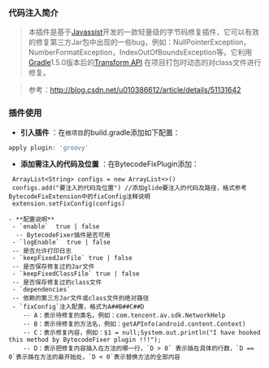 ### 代码注入简介
> 本插件是基于[Javassist](http://jboss-javassist.github.io/javassist/)开发的一款轻量级的字节码修复插件，它可以有效的修复第三方Jar包中出现的一些bug，例如：NullPointerException，NumberFormatException，IndexOutOfBoundsException等。它利用[Gradle](http://tools.android.com/tech-docs/new-build-system/transform-api)1.5.0版本后的[Transform API](http://google.github.io/android-gradle-dsl/javadoc/) 在项目打包时动态的对class文件进行修复。

> 参考：http://blog.csdn.net/u010386612/article/details/51131642

### 插件使用
- **引入插件** ：在`根项目`的build.gradle添加如下配置：
```gradle
apply plugin: 'groovy'
```
- **添加需注入的代码及位置** ：在BytecodeFixPlugin添加：
```
 ArrayList<String> configs = new ArrayList<>()
 configs.add("要注入的代码及位置") //添加glide要注入的代码及路径，格式参考BytecodeFixExtension中的fixConfig注释说明
 extension.setFixConfig(configs)
```
```
- **配置说明**
 - `enable`  true | false
  -- BytecodeFixer插件是否可用
 - `logEnable`  true | false
 -- 是否允许打印日志
 - `keepFixedJarFile` true | false
 -- 是否保存修复过的Jar文件
 - `keepFixedClassFile` true | false
 -- 是否保存修复过的class文件
 - `dependencies`
 -- 依赖的第三方Jar文件或class文件的绝对路径
 - `fixConfig`注入配置，格式为A##B##C##D
    -- A：表示待修复的类名，例如：com.tencent.av.sdk.NetworkHelp
    -- B：表示待修复的方法名，例如：getAPInfo(android.content.Context)
    -- C：表示修复内容，例如：$1 = null;System.out.println("I have hooked this method by BytecodeFixer plugin !!!");
    -- D：表示把修复内容插入在方法的哪一行，`D > 0` 表示插在具体的行数，`D == 0`表示插在方法的最开始处，`D < 0`表示替换方法的全部内容

